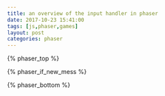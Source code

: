 ```yaml
---
title: an overview of the input handler in phaser
date: 2017-10-23 15:41:00
tags: [js,phaser,games]
layout: post
categories: phaser
---
```




<!-- more -->

{% phaser_top %}

{% phaser_if_new_mess %}

{% phaser_bottom %}